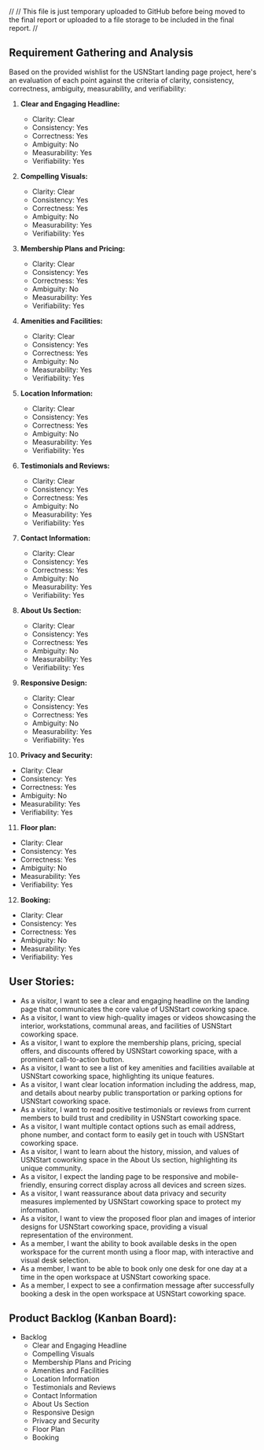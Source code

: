 
//
// This file is just temporary uploaded to GitHub before being moved to the final report or uploaded to a file storage to be included in the final report.
//

## Requirement Gathering and Analysis

Based on the provided wishlist for the USNStart landing page project, here's an evaluation of each point against the criteria of clarity, consistency, correctness, ambiguity, measurability, and verifiability:

1. **Clear and Engaging Headline:**
   - Clarity: Clear
   - Consistency: Yes
   - Correctness: Yes
   - Ambiguity: No
   - Measurability: Yes
   - Verifiability: Yes

2. **Compelling Visuals:**
   - Clarity: Clear
   - Consistency: Yes
   - Correctness: Yes
   - Ambiguity: No
   - Measurability: Yes
   - Verifiability: Yes

3. **Membership Plans and Pricing:**
   - Clarity: Clear
   - Consistency: Yes
   - Correctness: Yes
   - Ambiguity: No
   - Measurability: Yes
   - Verifiability: Yes

4. **Amenities and Facilities:**
   - Clarity: Clear
   - Consistency: Yes
   - Correctness: Yes
   - Ambiguity: No
   - Measurability: Yes
   - Verifiability: Yes

5. **Location Information:**
   - Clarity: Clear
   - Consistency: Yes
   - Correctness: Yes
   - Ambiguity: No
   - Measurability: Yes
   - Verifiability: Yes

6. **Testimonials and Reviews:**
   - Clarity: Clear
   - Consistency: Yes
   - Correctness: Yes
   - Ambiguity: No
   - Measurability: Yes
   - Verifiability: Yes

7. **Contact Information:**
   - Clarity: Clear
   - Consistency: Yes
   - Correctness: Yes
   - Ambiguity: No
   - Measurability: Yes
   - Verifiability: Yes

8. **About Us Section:**
   - Clarity: Clear
   - Consistency: Yes
   - Correctness: Yes
   - Ambiguity: No
   - Measurability: Yes
   - Verifiability: Yes

9. **Responsive Design:**
   - Clarity: Clear
   - Consistency: Yes
   - Correctness: Yes
   - Ambiguity: No
   - Measurability: Yes
   - Verifiability: Yes

10. **Privacy and Security:**
   - Clarity: Clear
   - Consistency: Yes
   - Correctness: Yes
   - Ambiguity: No
   - Measurability: Yes
   - Verifiability: Yes

11. **Floor plan:**
   - Clarity: Clear
   - Consistency: Yes
   - Correctness: Yes
   - Ambiguity: No
   - Measurability: Yes
   - Verifiability: Yes

12. **Booking:**
   - Clarity: Clear
   - Consistency: Yes
   - Correctness: Yes
   - Ambiguity: No
   - Measurability: Yes
   - Verifiability: Yes

## User Stories:

- As a visitor, I want to see a clear and engaging headline on the landing page that communicates the core value of USNStart coworking space.
- As a visitor, I want to view high-quality images or videos showcasing the interior, workstations, communal areas, and facilities of USNStart coworking space.
- As a visitor, I want to explore the membership plans, pricing, special offers, and discounts offered by USNStart coworking space, with a prominent call-to-action button.
- As a visitor, I want to see a list of key amenities and facilities available at USNStart coworking space, highlighting its unique features.
- As a visitor, I want clear location information including the address, map, and details about nearby public transportation or parking options for USNStart coworking space.
- As a visitor, I want to read positive testimonials or reviews from current members to build trust and credibility in USNStart coworking space.
- As a visitor, I want multiple contact options such as email address, phone number, and contact form to easily get in touch with USNStart coworking space.
- As a visitor, I want to learn about the history, mission, and values of USNStart coworking space in the About Us section, highlighting its unique community.
- As a visitor, I expect the landing page to be responsive and mobile-friendly, ensuring correct display across all devices and screen sizes.
- As a visitor, I want reassurance about data privacy and security measures implemented by USNStart coworking space to protect my information.
- As a visitor, I want to view the proposed floor plan and images of interior designs for USNStart coworking space, providing a visual representation of the environment.
- As a member, I want the ability to book available desks in the open workspace for the current month using a floor map, with interactive and visual desk selection.
- As a member, I want to be able to book only one desk for one day at a time in the open workspace at USNStart coworking space.
- As a member, I expect to see a confirmation message after successfully booking a desk in the open workspace at USNStart coworking space.

## Product Backlog (Kanban Board):

- Backlog
  - Clear and Engaging Headline
  - Compelling Visuals
  - Membership Plans and Pricing
  - Amenities and Facilities
  - Location Information
  - Testimonials and Reviews
  - Contact Information
  - About Us Section
  - Responsive Design
  - Privacy and Security
  - Floor Plan
  - Booking
